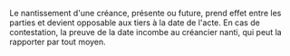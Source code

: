 Le nantissement d'une créance, présente ou future, prend effet entre les parties et devient opposable aux tiers à la date de l'acte. En cas de contestation, la preuve de la date incombe au créancier nanti, qui peut la rapporter par tout moyen.
